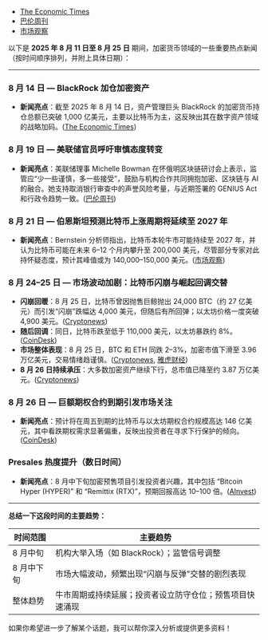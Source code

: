 * [The Economic Times](https://economictimes.indiatimes.com/markets/cryptocurrency/crypto-news/blackrocks-crypto-holdings-top-100-billion-bitcoin-dominates-portfolio/articleshow/123305083.cms?utm_source=chatgpt.com)
* [巴伦周刊](https://www.barrons.com/articles/fed-bowman-crypto-blockchain-ai-1fcd77b6?utm_source=chatgpt.com)
* [市场观察](https://www.marketwatch.com/story/bitcoins-bull-run-could-defy-history-and-last-until-2027-bernstein-analyst-says-why-that-may-be-too-optimistic-b14df756?utm_source=chatgpt.com)

以下是 **2025 年 8 月 11 日至 8 月 25 日** 期间，加密货币领域的一些重要热点新闻（按时间顺序排列，并附上具体日期）：

---

### 8 月 14 日 — BlackRock 加仓加密资产

* **新闻亮点**：截至 2025 年 8 月 14 日，资产管理巨头 BlackRock 的加密货币持仓总额已突破 1,000 亿美元，主要以比特币为主，这反映出其在数字资产领域的战略加码。([The Economic Times][1])

### 8 月 19 日 — 美联储官员呼吁审慎态度转变

* **新闻亮点**：美联储理事 Michelle Bowman 在怀俄明区块链研讨会上表示，监管应“少一些谨慎，多一些接受”，鼓励与机构合作共同拥抱加密、区块链与 AI 的融合。她支持取消银行审查中的声誉风险考量，与近期签署的 GENIUS Act 和行政令趋势一致。([巴伦周刊][2])

### 8 月 21 日 — 伯恩斯坦预测比特币上涨周期将延续至 2027 年

* **新闻亮点**：Bernstein 分析师指出，比特币本轮牛市可能持续至 2027 年，并认为比特币可能在未来 6–12 个月内攀升至 200,000 美元，尽管部分专家对此持怀疑态度，预计其峰值或为 140,000–150,000 美元。([市场观察][3])

### 8 月 24–25 日 — 市场波动加剧：比特币闪崩与崛起回调交替

* **闪崩回暖**：8 月 25 日，比特币曾因抛售巨鲸抛出 24,000 BTC（约 27 亿美元）而引发“闪崩”跌幅达 4,000 美元，但随后有所回弹；以太坊价格一度突破 4,900 美元。([Cryptonews][4])
* **随后回调**：同日，比特币跌至低于 110,000 美元，以太坊暴跌约 8%。([CoinDesk][5])
* **市场整体表现**：8 月 25 日，BTC 和 ETH 同跌 2–3%，加密市值下滑至 3.96 万亿美元，交易情绪趋谨慎。([Cryptonews][6], [雅虎财经][7])
* **8 月 26 日持续承压**：大多数加密资产继续下行，总市值已降至约 3.87 万亿美元。([Cryptonews][8])

### 8 月 26 日 — 巨额期权合约到期引发市场关注

* **新闻亮点**：预计将在周五到期的比特币与以太坊期权合约规模高达 146 亿美元，其中看跌期权需求显著偏重，反映出投资者在寻求下行保护的倾向。([CoinDesk][9])

### Presales 热度提升（数日时间）

* **新闻亮点**：8 月中下旬加密预售项目引发投资者兴趣，其中包括 “Bitcoin Hyper (HYPER)” 和 “Remittix (RTX)”，预期回报高达 10–100 倍。([AInvest][10])

---

**总结一下这段时间的主要趋势：**

| 时间范围   | 主要趋势                         |
| ------ | ---------------------------- |
| 8 月中旬  | 机构大举入场（如 BlackRock）；监管信号调整   |
| 8 月中下旬 | 市场大幅波动，频繁出现“闪崩与反弹”交替的剧烈表现    |
| 整体趋势   | 牛市周期或持续延展；投资者设立防守仓位；预售项目快速涌现 |

如果你希望进一步了解某个话题，我可以帮你深入分析或提供更多资料！

[1]: https://economictimes.indiatimes.com/markets/cryptocurrency/crypto-news/blackrocks-crypto-holdings-top-100-billion-bitcoin-dominates-portfolio/articleshow/123305083.cms?utm_source=chatgpt.com "BlackRock's crypto holdings top $100 billion; Bitcoin dominates portfolio"
[2]: https://www.barrons.com/articles/fed-bowman-crypto-blockchain-ai-1fcd77b6?utm_source=chatgpt.com "Fed's Bowman Urges Less 'Cautious Mindset' on Crypto"
[3]: https://www.marketwatch.com/story/bitcoins-bull-run-could-defy-history-and-last-until-2027-bernstein-analyst-says-why-that-may-be-too-optimistic-b14df756?utm_source=chatgpt.com "Bitcoin's bull run could defy history and last until 2027, Bernstein analyst says. Why that may be too optimistic."
[4]: https://cryptonews.com/news/live-crypto-news-today-latest-updates-for-august-25-2025/?utm_source=chatgpt.com "[LIVE] Crypto News Today: Latest Updates for August 25, 2025"
[5]: https://www.coindesk.com/markets/2025/08/25/bitcoin-tumbles-back-to-usd110k-as-crypto-bounce-fails-ether-plunges-8?utm_source=chatgpt.com "Bitcoin Tumbles Back Below $110K as Crypto Bounce Fails, Ether ..."
[6]: https://cryptonews.com/news/why-is-crypto-down-today-august-25-2025/?utm_source=chatgpt.com "Why Is Crypto Down Today? – August 25, 2025"
[7]: https://finance.yahoo.com/news/why-crypto-down-today-august-114019271.html?utm_source=chatgpt.com "Why Is Crypto Down Today? – August 25, 2025 - Yahoo Finance"
[8]: https://cryptonews.com/news/why-is-crypto-down-today-august-26-2025/?utm_source=chatgpt.com "Why Is Crypto Down Today? – August 26, 2025"
[9]: https://www.coindesk.com/markets/2025/08/26/massive-usd14-6b-btc-and-eth-options-expiry-shows-bias-for-bitcoin-protection?utm_source=chatgpt.com "Massive $14.6B Bitcoin and Ether Options Expiry Shows ... - CoinDesk"
[10]: https://www.ainvest.com/news/top-crypto-presales-august-2025-high-potential-entry-points-explosive-returns-2508/?utm_source=chatgpt.com "Top Crypto Presales in August 2025: High-Potential Entry Points for Explosive Returns"
